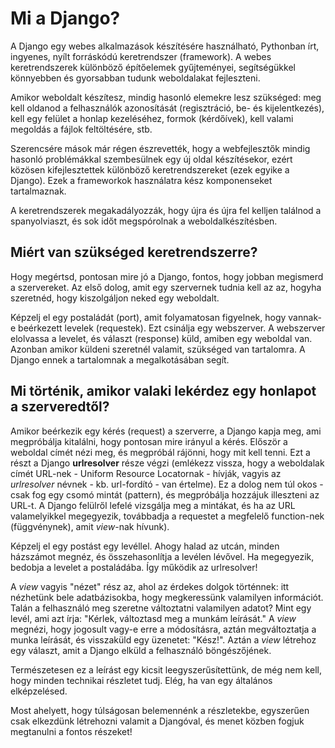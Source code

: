 # Mi a Django?

A Django egy webes alkalmazások készítésére használható, Pythonban írt, ingyenes, nyílt forráskódú keretrendszer (framework). A webes keretrendszerek különböző építőelemek gyűjteményei, segítségükkel könnyebben és gyorsabban tudunk weboldalakat fejleszteni.

Amikor weboldalt készítesz, mindig hasonló elemekre lesz szükséged: meg kell oldanod a felhasználók azonosítását (regisztráció, be- és kijelentkezés), kell egy felület a honlap kezeléséhez, formok (kérdőívek), kell valami megoldás a fájlok feltöltésére, stb.

Szerencsére mások már régen észrevették, hogy a webfejlesztők mindig hasonló problémákkal szembesülnek egy új oldal készítésekor, ezért közösen kifejlesztettek különböző keretrendszereket (ezek egyike a Django). Ezek a frameworkok használatra kész komponenseket tartalmaznak.

A keretrendszerek megakadályozzák, hogy újra és újra fel kelljen találnod a spanyolviaszt, és sok időt megspórolnak a weboldalkészítésben.

## Miért van szükséged keretrendszerre?

Hogy megértsd, pontosan mire jó a Django, fontos, hogy jobban megismerd a szervereket. Az első dolog, amit egy szervernek tudnia kell az az, hogyha szeretnéd, hogy kiszolgáljon neked egy weboldalt.

Képzelj el egy postaládát (port), amit folyamatosan figyelnek, hogy vannak-e beérkezett levelek (requestek). Ezt csinálja egy webszerver. A webszerver elolvassa a levelet, és választ (response) küld, amiben egy weboldal van. Azonban amikor küldeni szeretnél valamit, szükséged van tartalomra. A Django ennek a tartalomnak a megalkotásában segít.

## Mi történik, amikor valaki lekérdez egy honlapot a szerveredtől?

Amikor beérkezik egy kérés (request) a szerverre, a Django kapja meg, ami megpróbálja kitalálni, hogy pontosan mire irányul a kérés. Először a weboldal címét nézi meg, és megpróbál rájönni, hogy mit kell tenni. Ezt a részt a Django **urlresolver** része végzi (emlékezz vissza, hogy a weboldalak címét URL-nek - Uniform Resource Locatornak - hívják, vagyis az *urlresolver* névnek - kb. url-fordító - van értelme). Ez a dolog nem túl okos - csak fog egy csomó mintát (pattern), és megpróbálja hozzájuk illeszteni az URL-t. A Django felülről lefelé vizsgálja meg a mintákat, és ha az URL valamelyikkel megegyezik, továbbadja a requestet a megfelelő function-nek (függvénynek), amit *view*-nak hívunk).

Képzelj el egy postást egy levéllel. Ahogy halad az utcán, minden házszámot megnéz, és összehasonlítja a levélen lévővel. Ha megegyezik, bedobja a levelet a postaládába. Így működik az urlresolver!

A *view* vagyis "nézet" rész az, ahol az érdekes dolgok történnek: itt nézhetünk bele adatbázisokba, hogy megkeressünk valamilyen információt. Talán a felhasználó meg szeretne változtatni valamilyen adatot? Mint egy levél, ami azt írja: "Kérlek, változtasd meg a munkám leírását." A *view* megnézi, hogy jogosult vagy-e erre a módosításra, aztán megváltoztatja a munka leírását, és visszaküld egy üzenetet: "Kész!". Aztán a *view* létrehoz egy választ, amit a Django elküld a felhasználó böngészőjének.

Természetesen ez a leírást egy kicsit leegyszerűsítettünk, de még nem kell, hogy minden technikai részletet tudj. Elég, ha van egy általános elképzelésed.

Most ahelyett, hogy túlságosan belemennénk a részletekbe, egyszerűen csak elkezdünk létrehozni valamit a Djangóval, és menet közben fogjuk megtanulni a fontos részeket!